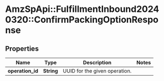 # AmzSpApi::FulfillmentInbound20240320::ConfirmPackingOptionResponse

## Properties
Name | Type | Description | Notes
------------ | ------------- | ------------- | -------------
**operation_id** | **String** | UUID for the given operation. | 

